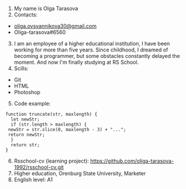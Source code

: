 1. My name is Olga Tarasova
2. Contacts:
 * oliga.ovsyannikova30@gmail.com
 * Oliga-tarasova#6560
3. I am an employee of a higher educational institution, I have been working for more than five years. Since childhood, I dreamed of becoming a programmer, but some obstacles constantly delayed the moment. And now I'm finally studying at RS School.
4. Scills:
 * Git
 * HTML
 * Photoshop
5. Code example:
```
function truncate(str, maxlength) {
  let newStr;
  if (str.length > maxlength) {
 newStr = str.slice(0, maxlength - 3) + "...";
 return newStr;
  }
  return str;
}
```
6. Rsschool-cv (learning project): <https://github.com/oliga-tarasova-1992/rsschool-cv.git>
7. Higher education, Orenburg State University, Marketer
8. English level: А1